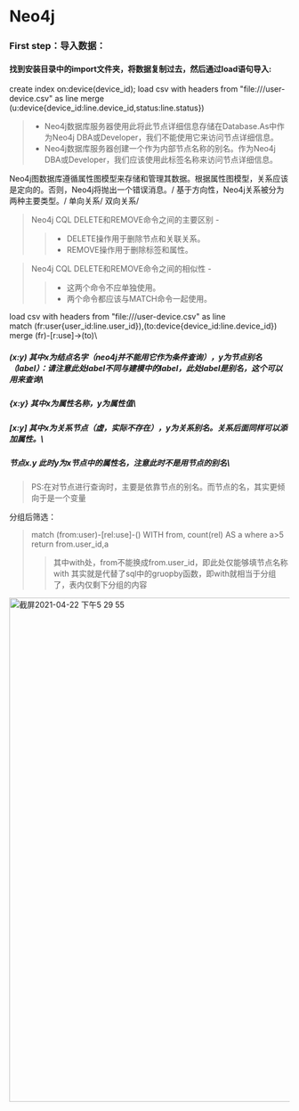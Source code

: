 # Neo4j
### First step：导入数据：
#### 找到安装目录中的import文件夹，将数据复制过去，然后通过load语句导入:
create index on:device(device_id);
load csv with headers from "file:///user-device.csv" as line
merge (u:device{device_id:line.device_id,status:line.status})

> * Neo4j数据库服务器使用此<node-name>将此节点详细信息存储在Database.As中作为Neo4j DBA或Developer，我们不能使用它来访问节点详细信息。
> * Neo4j数据库服务器创建一个<label-name>作为内部节点名称的别名。作为Neo4j DBA或Developer，我们应该使用此标签名称来访问节点详细信息。

Neo4j图数据库遵循属性图模型来存储和管理其数据。根据属性图模型，关系应该是定向的。否则，Neo4j将抛出一个错误消息。/
基于方向性，Neo4j关系被分为两种主要类型。/
单向关系/
双向关系/
 
>Neo4j CQL DELETE和REMOVE命令之间的主要区别 - 
>>* DELETE操作用于删除节点和关联关系。
>>* REMOVE操作用于删除标签和属性。

>Neo4j CQL DELETE和REMOVE命令之间的相似性 - 
>>* 这两个命令不应单独使用。
>>* 两个命令都应该与MATCH命令一起使用。

load csv with headers from "file:///user-device.csv" as line\
match (fr:user{user_id:line.user_id}),(to:device{device_id:line.device_id})\
merge (fr)-[r:use]->(to)\

##### (x:y) 其中x为结点名字（neo4j并不能用它作为条件查询），y为节点别名（label）：请注意此处label不同与建模中的label，此处label是别名，这个可以用来查询\
##### {x:y} 其中x为属性名称，y为属性值\
##### [x:y] 其中x为关系节点（虚，实际不存在），y为关系别名。关系后面同样可以添加属性。\
##### 节点x.y 此时y为x节点中的属性名，注意此时不是用节点的别名\


>PS:在对节点进行查询时，主要是依靠节点的别名。而节点的名，其实更倾向于是一个变量

分组后筛选：
>match (from:user)-[rel:use]-()
>WITH from, count(rel) AS a
>where a>5
>return from.user_id,a
>>其中with处，from不能换成from.user_id，即此处仅能够填节点名称
>>with 其实就是代替了sql中的gruopby函数，即with就相当于分组了，表内仅剩下分组的内容
<img width="906" alt="截屏2021-04-22 下午5 29 55" src="https://user-images.githubusercontent.com/30766357/115691160-5d3f9c00-a390-11eb-8a96-7af82389fb9c.png">

